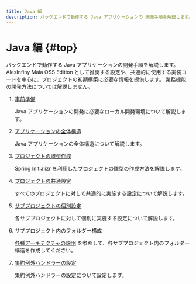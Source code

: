 ```yaml
---
title: Java 編
description: バックエンドで動作する Java アプリケーションの 開発手順を解説します。
---
```


# Java 編 {#top}

バックエンドで動作する Java アプリケーションの開発手順を解説します。
AlesInfiny Maia OSS Edition として推奨する設定や、共通的に使用する実装コードを中心に、プロジェクトの初期構築に必要な情報を提供します。
業務機能の開発方法については解説しません。

1. [事前準備](./preparation.md)

    Java アプリケーションの開発に必要なローカル開発環境について解説します。

1. [アプリケーションの全体構造](./application-structure.md)

    Java アプリケーションの全体構造について解説します。

1. [プロジェクトの雛型作成](./create-project.md)

    Spring Initializr を利用したプロジェクトの雛型の作成方法を解説します。

1. [プロジェクトの共通設定](./common-project-settings.md)

    すべてのプロジェクトに対して共通的に実施する設定について解説します。

1. [サブプロジェクトの個別設定](./sub-project-settings/index.md)

    各サブプロジェクトに対して個別に実施する設定について解説します。

1. サブプロジェクト内のフォルダー構成

    [各種アーキテクチャの説明](../../../app-architecture/index.md) を参照して、各サブプロジェクト内のフォルダー構造を作成してください。

1. [集約例外ハンドラーの設定](./exception-handling.md)

    集約例外ハンドラーの設定について設定します。
